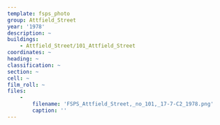 ```yaml
---
template: fsps_photo
group: Attfield_Street
year: '1978'
description: ~
buildings:
    - Attfield_Street/101_Attfield_Street
coordinates: ~
heading: ~
classification: ~
section: ~
cell: ~
film_roll: ~
files:
    -
        filename: 'FSPS_Attfield_Street,_no_101,_17-7-C2_1978.png'
        caption: ''
---
```

